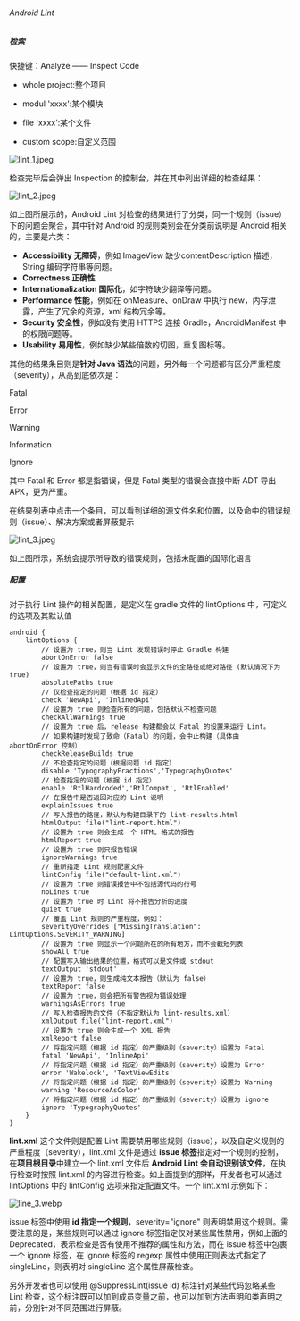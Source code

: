 ###### Android Lint

##### 检索

快捷键：Analyze —— Inspect Code

* whole project:整个项目

* modul 'xxxx':某个模块

* file 'xxxx':某个文件

* custom scope:自定义范围

![lint_1.jpeg](/Users/lm233/Downloads/lint_1.jpeg)

检查完毕后会弹出 Inspection 的控制台，并在其中列出详细的检查结果：

![lint_2.jpeg](/Users/lm233/Downloads/lint_2.jpeg)

如上图所展示的，Android Lint 对检查的结果进行了分类，同一个规则（issue）下的问题会聚合，其中针对 Android 的规则类别会在分类前说明是 Android 相关的，主要是六类：

- **Accessibility 无障碍**，例如 ImageView 缺少contentDescription 描述，String 编码字符串等问题。
- **Correctness 正确性**
- **Internationalization 国际化**，如字符缺少翻译等问题。
- **Performance 性能**，例如在 onMeasure、onDraw 中执行 new，内存泄露，产生了冗余的资源，xml 结构冗余等。
- **Security 安全性**，例如没有使用 HTTPS 连接 Gradle，AndroidManifest 中的权限问题等。
- **Usability 易用性**，例如缺少某些倍数的切图，重复图标等。  

其他的结果条目则是**针对 Java 语法**的问题，另外每一个问题都有区分严重程度（severity），从高到底依次是：  

Fatal  

Error  

Warning  

Information  

Ignore  

其中 Fatal 和 Error 都是指错误，但是 Fatal 类型的错误会直接中断 ADT 导出 APK，更为严重。  

在结果列表中点击一个条目，可以看到详细的源文件名和位置，以及命中的错误规则（issue）、解决方案或者屏蔽提示

![lint_3.jpeg](/Users/lm233/Downloads/lint_3.jpeg)

如上图所示，系统会提示所导致的错误规则，包括未配置的国际化语言

##### 配置

对于执行 Lint 操作的相关配置，是定义在 gradle 文件的 lintOptions 中，可定义的选项及其默认值

```
android {
    lintOptions {
        // 设置为 true，则当 Lint 发现错误时停止 Gradle 构建
        abortOnError false
        // 设置为 true，则当有错误时会显示文件的全路径或绝对路径 (默认情况下为true)
        absolutePaths true
        // 仅检查指定的问题（根据 id 指定）
        check 'NewApi', 'InlinedApi'
        // 设置为 true 则检查所有的问题，包括默认不检查问题
        checkAllWarnings true
        // 设置为 true 后，release 构建都会以 Fatal 的设置来运行 Lint。
        // 如果构建时发现了致命（Fatal）的问题，会中止构建（具体由 abortOnError 控制）
        checkReleaseBuilds true
        // 不检查指定的问题（根据问题 id 指定）
        disable 'TypographyFractions','TypographyQuotes'
        // 检查指定的问题（根据 id 指定）
        enable 'RtlHardcoded','RtlCompat', 'RtlEnabled'
        // 在报告中是否返回对应的 Lint 说明
        explainIssues true
        // 写入报告的路径，默认为构建目录下的 lint-results.html
        htmlOutput file("lint-report.html")
        // 设置为 true 则会生成一个 HTML 格式的报告
        htmlReport true
        // 设置为 true 则只报告错误
        ignoreWarnings true
        // 重新指定 Lint 规则配置文件
        lintConfig file("default-lint.xml")
        // 设置为 true 则错误报告中不包括源代码的行号
        noLines true
        // 设置为 true 时 Lint 将不报告分析的进度
        quiet true
        // 覆盖 Lint 规则的严重程度，例如：
        severityOverrides ["MissingTranslation": LintOptions.SEVERITY_WARNING]
        // 设置为 true 则显示一个问题所在的所有地方，而不会截短列表
        showAll true
        // 配置写入输出结果的位置，格式可以是文件或 stdout
        textOutput 'stdout'
        // 设置为 true，则生成纯文本报告（默认为 false）
        textReport false
        // 设置为 true，则会把所有警告视为错误处理
        warningsAsErrors true
        // 写入检查报告的文件（不指定默认为 lint-results.xml）
        xmlOutput file("lint-report.xml")
        // 设置为 true 则会生成一个 XML 报告
        xmlReport false
        // 将指定问题（根据 id 指定）的严重级别（severity）设置为 Fatal
        fatal 'NewApi', 'InlineApi'
        // 将指定问题（根据 id 指定）的严重级别（severity）设置为 Error
        error 'Wakelock', 'TextViewEdits'
        // 将指定问题（根据 id 指定）的严重级别（severity）设置为 Warning
        warning 'ResourceAsColor'
        // 将指定问题（根据 id 指定）的严重级别（severity）设置为 ignore
        ignore 'TypographyQuotes'
    }
}
```

**lint.xml** 这个文件则是配置 Lint 需要禁用哪些规则（issue），以及自定义规则的严重程度（severity），lint.xml 文件是通过 **issue 标签**指定对一个规则的控制，在**项目根目录**中建立一个 lint.xml 文件后 **Android Lint 会自动识别该文件**，在执行检查时按照 lint.xml 的内容进行检查。如上面提到的那样，开发者也可以通过 lintOptions 中的 lintConfig 选项来指定配置文件。一个 lint.xml 示例如下：

![line_3.webp](/Users/lm233/Downloads/line_3.webp)

issue 标签中使用 **id 指定一个规则**，severity="ignore" 则表明禁用这个规则。需要注意的是，某些规则可以通过 ignore 标签指定仅对某些属性禁用，例如上面的 Deprecated，表示检查是否有使用不推荐的属性和方法，而在 issue 标签中包裹一个 ignore 标签，在 ignore 标签的 regexp 属性中使用正则表达式指定了 singleLine，则表明对 singleLine 这个属性屏蔽检查。

另外开发者也可以使用 @SuppressLint(issue id) 标注针对某些代码忽略某些 Lint 检查，这个标注既可以加到成员变量之前，也可以加到方法声明和类声明之前，分别针对不同范围进行屏蔽。

> 
